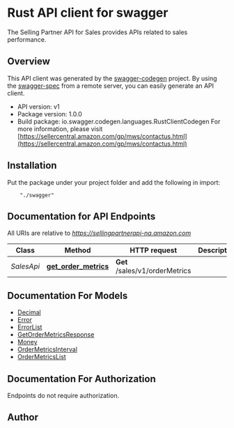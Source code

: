 # Rust API client for swagger

The Selling Partner API for Sales provides APIs related to sales performance.

## Overview
This API client was generated by the [swagger-codegen](https://github.com/swagger-api/swagger-codegen) project.  By using the [swagger-spec](https://github.com/swagger-api/swagger-spec) from a remote server, you can easily generate an API client.

- API version: v1
- Package version: 1.0.0
- Build package: io.swagger.codegen.languages.RustClientCodegen
For more information, please visit [https://sellercentral.amazon.com/gp/mws/contactus.html](https://sellercentral.amazon.com/gp/mws/contactus.html)

## Installation
Put the package under your project folder and add the following in import:
```
    "./swagger"
```

## Documentation for API Endpoints

All URIs are relative to *https://sellingpartnerapi-na.amazon.com*

Class | Method | HTTP request | Description
------------ | ------------- | ------------- | -------------
*SalesApi* | [**get_order_metrics**](docs/SalesApi.md#get_order_metrics) | **Get** /sales/v1/orderMetrics | 


## Documentation For Models

 - [Decimal](docs/Decimal.md)
 - [Error](docs/Error.md)
 - [ErrorList](docs/ErrorList.md)
 - [GetOrderMetricsResponse](docs/GetOrderMetricsResponse.md)
 - [Money](docs/Money.md)
 - [OrderMetricsInterval](docs/OrderMetricsInterval.md)
 - [OrderMetricsList](docs/OrderMetricsList.md)


## Documentation For Authorization
 Endpoints do not require authorization.


## Author



